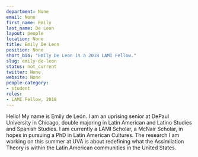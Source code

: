 ```yaml
---
department: None
email: None
first_name: Emily
last_name: De Leon
layout: people
location: None
title: Emily De Leon
position: None
short_bio: "Emily De Leon is a 2018 LAMI Fellow."
slug: emily-de-leon
status: not_current
twitter: None
website: None
people-category:
- student
roles:
- LAMI Fellow, 2018
---
```

Hello! My name is Emily de León. I am an uprising senior at DePaul University in Chicago, double majoring in Latin American and Latino Studies and Spanish Studies. I am currently a LAMI Scholar, a McNair Scholar, in hopes in pursuing a PhD in Latin American Cultures. The research I am working on this summer at UVA is about redefining what the Assimilation Theory is within the Latin American communities in the United States.

